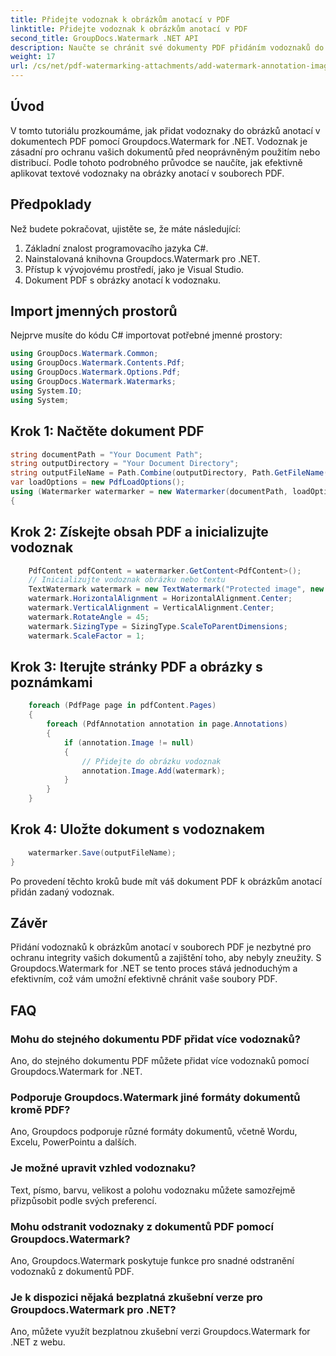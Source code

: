 ```yaml
---
title: Přidejte vodoznak k obrázkům anotací v PDF
linktitle: Přidejte vodoznak k obrázkům anotací v PDF
second_title: GroupDocs.Watermark .NET API
description: Naučte se chránit své dokumenty PDF přidáním vodoznaků do obrázků anotací pomocí Groupdocs.Watermark for .NET.
weight: 17
url: /cs/net/pdf-watermarking-attachments/add-watermark-annotation-images-pdf/
---
```

## Úvod
V tomto tutoriálu prozkoumáme, jak přidat vodoznaky do obrázků anotací v dokumentech PDF pomocí Groupdocs.Watermark for .NET. Vodoznak je zásadní pro ochranu vašich dokumentů před neoprávněným použitím nebo distribucí. Podle tohoto podrobného průvodce se naučíte, jak efektivně aplikovat textové vodoznaky na obrázky anotací v souborech PDF.
## Předpoklady
Než budete pokračovat, ujistěte se, že máte následující:
1. Základní znalost programovacího jazyka C#.
2. Nainstalovaná knihovna Groupdocs.Watermark pro .NET.
3. Přístup k vývojovému prostředí, jako je Visual Studio.
4. Dokument PDF s obrázky anotací k vodoznaku.

## Import jmenných prostorů
Nejprve musíte do kódu C# importovat potřebné jmenné prostory:
```csharp
using GroupDocs.Watermark.Common;
using GroupDocs.Watermark.Contents.Pdf;
using GroupDocs.Watermark.Options.Pdf;
using GroupDocs.Watermark.Watermarks;
using System.IO;
using System;
```
## Krok 1: Načtěte dokument PDF
```csharp
string documentPath = "Your Document Path";
string outputDirectory = "Your Document Directory";
string outputFileName = Path.Combine(outputDirectory, Path.GetFileName(documentPath));
var loadOptions = new PdfLoadOptions();
using (Watermarker watermarker = new Watermarker(documentPath, loadOptions))
{
```
## Krok 2: Získejte obsah PDF a inicializujte vodoznak
```csharp
    PdfContent pdfContent = watermarker.GetContent<PdfContent>();
    // Inicializujte vodoznak obrázku nebo textu
    TextWatermark watermark = new TextWatermark("Protected image", new Font("Arial", 8));
    watermark.HorizontalAlignment = HorizontalAlignment.Center;
    watermark.VerticalAlignment = VerticalAlignment.Center;
    watermark.RotateAngle = 45;
    watermark.SizingType = SizingType.ScaleToParentDimensions;
    watermark.ScaleFactor = 1;
```
## Krok 3: Iterujte stránky PDF a obrázky s poznámkami
```csharp
    foreach (PdfPage page in pdfContent.Pages)
    {
        foreach (PdfAnnotation annotation in page.Annotations)
        {
            if (annotation.Image != null)
            {
                // Přidejte do obrázku vodoznak
                annotation.Image.Add(watermark);
            }
        }
    }
```
## Krok 4: Uložte dokument s vodoznakem
```csharp
    watermarker.Save(outputFileName);
}
```
Po provedení těchto kroků bude mít váš dokument PDF k obrázkům anotací přidán zadaný vodoznak.

## Závěr
Přidání vodoznaků k obrázkům anotací v souborech PDF je nezbytné pro ochranu integrity vašich dokumentů a zajištění toho, aby nebyly zneužity. S Groupdocs.Watermark for .NET se tento proces stává jednoduchým a efektivním, což vám umožní efektivně chránit vaše soubory PDF.
## FAQ
### Mohu do stejného dokumentu PDF přidat více vodoznaků?
Ano, do stejného dokumentu PDF můžete přidat více vodoznaků pomocí Groupdocs.Watermark for .NET.
### Podporuje Groupdocs.Watermark jiné formáty dokumentů kromě PDF?
Ano, Groupdocs podporuje různé formáty dokumentů, včetně Wordu, Excelu, PowerPointu a dalších.
### Je možné upravit vzhled vodoznaku?
Text, písmo, barvu, velikost a polohu vodoznaku můžete samozřejmě přizpůsobit podle svých preferencí.
### Mohu odstranit vodoznaky z dokumentů PDF pomocí Groupdocs.Watermark?
Ano, Groupdocs.Watermark poskytuje funkce pro snadné odstranění vodoznaků z dokumentů PDF.
### Je k dispozici nějaká bezplatná zkušební verze pro Groupdocs.Watermark pro .NET?
Ano, můžete využít bezplatnou zkušební verzi Groupdocs.Watermark for .NET z webu.